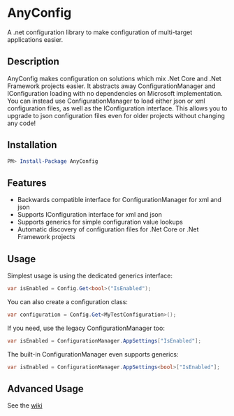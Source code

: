 # AnyConfig
A .net configuration library to make configuration of multi-target applications easier.

## Description

AnyConfig makes configuration on solutions which mix .Net Core and .Net Framework projects easier. It abstracts away ConfigurationManager and IConfiguration loading with no dependencies on Microsoft implementation. You can instead use ConfigurationManager to load either json or xml configuration files, as well as the IConfiguration interface. This allows you to upgrade to json configuration files even for older projects without changing any code!

## Installation
```Powershell
PM> Install-Package AnyConfig
```

## Features

* Backwards compatible interface for ConfigurationManager for xml and json
* Supports IConfiguration interface for xml and json
* Supports generics for simple configuration value lookups
* Automatic discovery of configuration files for .Net Core or .Net Framework projects

## Usage

Simplest usage is using the dedicated generics interface:
```csharp
var isEnabled = Config.Get<bool>("IsEnabled");
```

You can also create a configuration class:
```csharp
var configuration = Config.Get<MyTestConfiguration>();
```

If you need, use the legacy ConfigurationManager too:
```csharp
var isEnabled = ConfigurationManager.AppSettings["IsEnabled"];
```

The built-in ConfigurationManager even supports generics:
```csharp
var isEnabled = ConfigurationManager.AppSettings<bool>["IsEnabled"];
```

## Advanced Usage

See the [wiki](https://github.com/replaysMike/AnyConfig/wiki)



